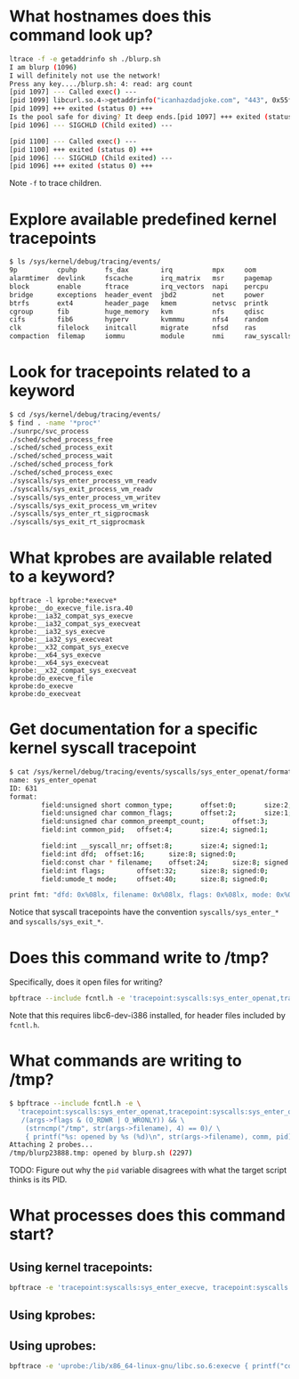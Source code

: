 # What hostnames does this command look up?

```bash
ltrace -f -e getaddrinfo sh ./blurp.sh 
I am blurp (1096)
I will definitely not use the network!
Press any key..../blurp.sh: 4: read: arg count
[pid 1097] --- Called exec() ---
[pid 1099] libcurl.so.4->getaddrinfo("icanhazdadjoke.com", "443", 0x55f57b9853d0, 0x7f6436c16c10) = 0
[pid 1099] +++ exited (status 0) +++
Is the pool safe for diving? It deep ends.[pid 1097] +++ exited (status 0) +++
[pid 1096] --- SIGCHLD (Child exited) ---

[pid 1100] --- Called exec() ---
[pid 1100] +++ exited (status 0) +++
[pid 1096] --- SIGCHLD (Child exited) ---
[pid 1096] +++ exited (status 0) +++
```

Note `-f` to trace children.

# Explore available predefined kernel tracepoints

```bash
$ ls /sys/kernel/debug/tracing/events/       
9p          cpuhp       fs_dax        irq          mpx     oom           rcu     sunrpc    vsyscall
alarmtimer  devlink     fscache       irq_matrix   msr     pagemap       rseq    swiotlb   workqueue
block       enable      ftrace        irq_vectors  napi    percpu        rtc     syscalls  writeback
bridge      exceptions  header_event  jbd2         net     power         sched   task      x86_fpu
btrfs       ext4        header_page   kmem         netvsc  printk        scsi    tcp       xdp
cgroup      fib         huge_memory   kvm          nfs     qdisc         sctp    timer     xfs
cifs        fib6        hyperv        kvmmmu       nfs4    random        signal  tlb       xfs_scrub
clk         filelock    initcall      migrate      nfsd    ras           skb     udp
compaction  filemap     iommu         module       nmi     raw_syscalls  sock    vmscan
```

# Look for tracepoints related to a keyword

```bash
$ cd /sys/kernel/debug/tracing/events/
$ find . -name '*proc*'
./sunrpc/svc_process
./sched/sched_process_free
./sched/sched_process_exit
./sched/sched_process_wait
./sched/sched_process_fork
./sched/sched_process_exec
./syscalls/sys_enter_process_vm_readv
./syscalls/sys_exit_process_vm_readv
./syscalls/sys_enter_process_vm_writev
./syscalls/sys_exit_process_vm_writev
./syscalls/sys_enter_rt_sigprocmask
./syscalls/sys_exit_rt_sigprocmask
```

# What kprobes are available related to a keyword?

```
bpftrace -l kprobe:*execve*
kprobe:__do_execve_file.isra.40
kprobe:__ia32_compat_sys_execve
kprobe:__ia32_compat_sys_execveat
kprobe:__ia32_sys_execve
kprobe:__ia32_sys_execveat
kprobe:__x32_compat_sys_execve
kprobe:__x64_sys_execve
kprobe:__x64_sys_execveat
kprobe:__x32_compat_sys_execveat
kprobe:do_execve_file
kprobe:do_execve
kprobe:do_execveat
```



# Get documentation for a specific kernel syscall tracepoint

```bash
$ cat /sys/kernel/debug/tracing/events/syscalls/sys_enter_openat/format 
name: sys_enter_openat
ID: 631
format:
        field:unsigned short common_type;       offset:0;       size:2; signed:0;
        field:unsigned char common_flags;       offset:2;       size:1; signed:0;
        field:unsigned char common_preempt_count;       offset:3;       size:1; signed:0;
        field:int common_pid;   offset:4;       size:4; signed:1;

        field:int __syscall_nr; offset:8;       size:4; signed:1;
        field:int dfd;  offset:16;      size:8; signed:0;
        field:const char * filename;    offset:24;      size:8; signed:0;
        field:int flags;        offset:32;      size:8; signed:0;
        field:umode_t mode;     offset:40;      size:8; signed:0;

print fmt: "dfd: 0x%08lx, filename: 0x%08lx, flags: 0x%08lx, mode: 0x%08lx", ((unsigned long)(REC->dfd)), ((unsigned long)(REC->filename)), ((unsigned long)(REC->flags)), ((unsigned long)(REC->mode))
```

Notice that syscall tracepoints have the convention `syscalls/sys_enter_*` and `syscalls/sys_exit_*`.

# Does this command write to /tmp?

Specifically, does it open files for writing?

```bash
bpftrace --include fcntl.h -e 'tracepoint:syscalls:sys_enter_openat,tracepoint:syscalls:sys_enter_open /(args->flags & (O_RDWR | O_WRONLY)) && (strncmp("/tmp", str(args->filename), 4) == 0)/ { @files[str(args->filename)] = count() }' -c 'sh ./blurp.sh'
```

Note that this requires libc6-dev-i386 installed, for header files included by `fcntl.h`.

# What commands are writing to /tmp?

```bash
$ bpftrace --include fcntl.h -e \
  'tracepoint:syscalls:sys_enter_openat,tracepoint:syscalls:sys_enter_open \
   /(args->flags & (O_RDWR | O_WRONLY)) && \
    (strncmp("/tmp", str(args->filename), 4) == 0)/ \
    { printf("%s: opened by %s (%d)\n", str(args->filename), comm, pid) }' 
Attaching 2 probes...
/tmp/blurp23888.tmp: opened by blurp.sh (2297)
```

TODO: Figure out why the `pid` variable disagrees with what the target script thinks is its PID. 

# What processes does this command start?

## Using kernel tracepoints:

```bash
bpftrace -e 'tracepoint:syscalls:sys_enter_execve, tracepoint:syscalls:sys_enter_execveat { printf("%s: %s exec: %s\n", probe, comm, str(args->filename)); join(args->argv); }' -c 'sh ./blurp.sh'
```

## Using kprobes:



## Using uprobes:

```bash
bpftrace -e 'uprobe:/lib/x86_64-linux-gnu/libc.so.6:execve { printf("command %s executed by %s (%d)\n", str(arg0), comm, pid); }' -c 'sh ./blurp.sh'
```

